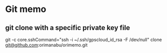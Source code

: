# Git memo

## git clone with a specific private key file

git -c core.sshCommand="ssh -i ~/.ssh/gpscloud_id_rsa -F /dev/null" clone git@github.com:orimanabu/orimemo.git
